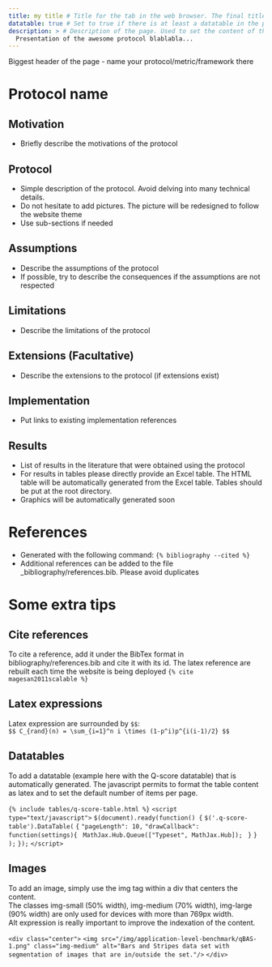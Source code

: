 ```yaml
---
title: my title # Title for the tab in the web browser. The final title will be "{title} - Quantum Benchmark Zoo"
datatable: true # Set to true if there is at least a datatable in the page
description: > # Description of the page. Used to set the content of the meta tag used by SEO. Should be one or two sentences with well chosen keywords.
  Presentation of the awesome protocol blablabla... 
---
```


Biggest header of the page - name your protocol/metric/framework there
# Protocol name

## Motivation

- Briefly describe the motivations of the protocol

## Protocol

- Simple description of the protocol. Avoid delving into many technical details.
- Do not hesitate to add pictures. The picture will be redesigned to follow the website theme 
- Use sub-sections if needed

## Assumptions 

- Describe the assumptions of the protocol
- If possible, try to describe the consequences if the assumptions are not respected

## Limitations

- Describe the limitations of the protocol

## Extensions (Facultative)

- Describe the extensions to the protocol (if extensions exist)

## Implementation

- Put links to existing implementation references

## Results

- List of results in the literature that were obtained using the protocol
- For results in tables please directly provide an Excel table. The HTML table will be automatically generated from the Excel table. Tables should be put at the root directory. 
- Graphics will be automatically generated soon

# References

- Generated with the following command: `{% bibliography --cited %}`
- Additional references can be added to the file _bibliography/references.bib. Please avoid duplicates 

# Some extra tips

## Cite references

To cite a reference, add it under the BibTex format in bibliography/references.bib and cite it with its id. The latex reference are rebuilt each time the website is being deployed `{% cite magesan2011scalable %}`

## Latex expressions 
Latex expression are surrounded by `$$`:   
`$$ C_{rand}(n) = \sum_{i=1}^n i \times (1-p^i)p^{i(i-1)/2} $$`

## Datatables
To add a datatable (example here with the Q-score datatable) that is automatically generated.
The javascript permits to format the table content as latex and to set the default number of items per page.

`{% include tables/q-score-table.html %}`
`<script type="text/javascript">`
    `$(document).ready(function() {`
      `$('.q-score-table').DataTable(`
        `{`
          `"pageLength": 10,`
          `"drawCallback": function(settings){ `
            `MathJax.Hub.Queue(["Typeset", MathJax.Hub]); `
          `}`
        `} `
      `);`
    `});`
`</script>`

## Images

To add an image, simply use the img tag within a div that centers the content.  
The classes img-small (50% width), img-medium (70% width), img-large (90% width) are only used for devices with more than 769px width.  
Alt expression is really important to improve the indexation of the content.  

`<div class="center">`
  `<img src="/img/application-level-benchmark/qBAS-1.png" class="img-medium" alt="Bars and Stripes data set with segmentation of images that are in/outside the set."/>`
`</div>`

